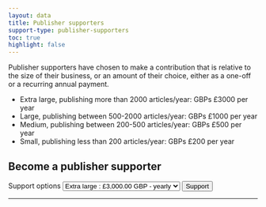 ```yaml
---
layout: data
title: Publisher supporters
support-type: publisher-supporters
toc: true
highlight: false
---
```


Publisher supporters have chosen to make a contribution that is relative to the size of their business, or an amount of their choice,  either as a one-off or a recurring annual payment.

- Extra large, publishing more than 2000 articles/year: GBPs £3000 per year
- Large, publishing between 500-2000 articles/year: GBPs £1000 per year
- Medium, publishing between 200-500 articles/year: GBPs £500 per year
- Small, publishing less than 200 articles/year: GBPs £200 per year

## Become a publisher supporter

<form action="https://www.paypal.com/cgi-bin/webscr" method="post" target="_top">
  <input name="cmd" type="hidden" value="_s-xclick"/>
  <input name="hosted_button_id" type="hidden" value="T8RHKSMJ2JN7S"/>
  <input name="on0" type="hidden" value="Membership options"/>
  <label for="os0">Support options</label>
  <select name="os0">
    <option selected="selected" value="Extra large">
      Extra large : £3,000.00 GBP - yearly
    </option>
    <option value="Large">
      Large : £1,000.00 GBP - yearly
    </option>
    <option value="Medium">
      Medium : £500.00 GBP - yearly
    </option>
    <option value="Small">
      Small : £200.00 GBP - yearly
    </option>
  </select>
  <input name="currency_code" type="hidden" value="GBP"/>
  <button name="submit" type="submit">Support</button>
</form>

---
